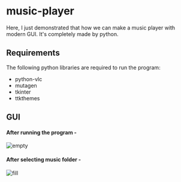 # music-player
Here, I just demonstrated that how we can make a music player with modern GUI. It's completely made by python.

## Requirements
The following python libraries are required to run the program:
- python-vlc
- mutagen
- tkinter
- ttkthemes

## GUI
#### After running the program -
![empty](https://user-images.githubusercontent.com/77235287/105699771-e5e3a300-5f2d-11eb-8842-2b5066254791.png)
#### After selecting music folder -
![fill](https://user-images.githubusercontent.com/77235287/105699820-fa27a000-5f2d-11eb-8207-8fe681155c6d.png)

